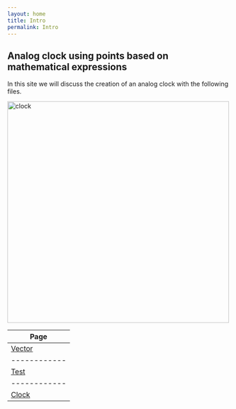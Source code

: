 ```yaml
---
layout: home
title: Intro
permalink: Intro
---
```


## Analog clock using points based on mathematical expressions 

In this site we will discuss the creation of an analog clock with the following files.

<img src="{{site.baseurl}}/images/clock.png" alt="clock" width="500"/>

Page | 
------------ | 
[Vector](/math) | Strucutres a mathematical expression for the creation of a clock
------------ | 
[Test](/test) | Tests the created method implementing unit testing
------------ | 
[Clock](/clock) | Sums up the methods using the vector class by using them. 